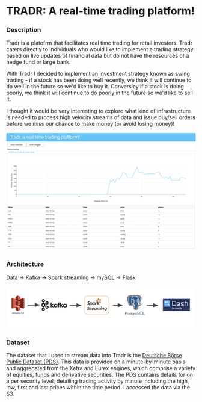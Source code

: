 # TRADR: A real-time trading platform! 

### Description

Tradr is a platofrm that facilitates real time trading for retail investors. Tradr caters directly to individuals who would like to implement a trading strategy based on live updates of financial data but do not have the resources of a hedge fund or large bank. 

With Tradr I decided to implement an investment strategy known as swing trading - if a stock has been doing well recently, we think it will continue to do well in the future so we'd like to buy it. Conversley if a stock is doing poorly, we think it will continue to do poorly in the future so we'd like to sell it. 

I thought it would be very interesting to explore what kind of infrastructure is needed to process high velocity streams of data and issue buy/sell orders before we miss our chance to make money (or avoid losing money)!

![alt_text](https://github.com/rkhebel/Insight-DE-2018C-Project/blob/master/images/screenshot.png)

### Architecture

Data -> Kafka -> Spark streaming -> mySQL -> Flask

![alt text](https://github.com/rkhebel/Insight-DE-2018C-Project/blob/master/images/pipeline.png)

### Dataset

The dataset that I used to stream data into Tradr is the [Deutsche Börse Public Dataset (PDS)](https://github.com/Deutsche-Boerse/dbg-pds). This data is provided on a minute-by-minute basis and aggregated from the Xetra and Eurex engines, which comprise a variety of equities, funds and derivative securities. The PDS contains details for on a per security level, detailing trading activity by minute including the high, low, first and last prices within the time period. I accessed the data via the S3.

